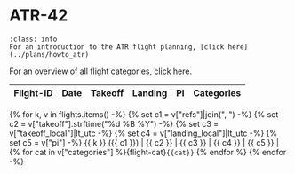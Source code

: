 <!-- This file was created automatically -->
# ATR-42

```{admonition} How to plan an ATR flight
:class: info
For an introduction to the ATR flight planning, [click here](../plans/howto_atr)
```

For an overview of all flight categories, [click here](flight_categories).

Flight-ID | Date | Takeoff | Landing | PI | Categories
--- | --- | --- | --- | --- | ---
{% for k, v in flights.items() -%}
{% set c1 = v["refs"]|join(", ") -%}
{% set c2 = v["takeoff"].strftime("%d %B %Y") -%}
{% set c3 = v["takeoff_local"]|lt_utc -%}
{% set c4 = v["landing_local"]|lt_utc -%}
{% set c5 = v["pi"] -%}
{{ k }} ({{ c1 }}) | {{ c2 }} | {{ c3 }} | {{ c4 }} | {{ c5 }} | {% for cat in v["categories"] %}{flight-cat}`{{cat}}` {% endfor %}
{% endfor -%}
